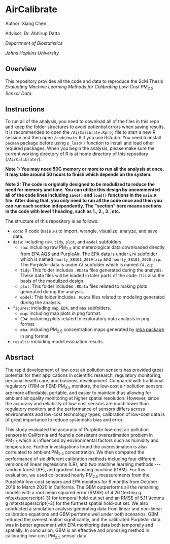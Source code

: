 # AirCalibrate

Author: Xiang Chen

Advisor: Dr. Abhirup Datta

_Department of Biostatistics_

_Johns Hopkins University_

## Overview

This repository provides all the code and data to reproduce the ScM Thesis *Evaluating Machine Learning Methods for Calibrating Low-Cost PM<sub>2.5</sub> Sensor Data*.

## Instructions

To run all of the analysis, you need to download all of the files in this repo and keep the folder structures to avoid potiential errors when saving results. It is recommended to open the `/AirCalibrate.Rproj` file to start a new R session and then open `/code/main.R` if you use Rstudio. You need to install `pacman` package before using `p_load()` function to install and load other required packages. When you begin the analysis, please make sure the current working directory of R is at home directory of this repository (`/AirCalibrate/`).

**Note 1: You may need 50G memory or more to run all the analysis at once. It may take around 50 hours to finish which depends on the system.**

**Note 2: The code is originally designed to be modulized to reduce the need for memory and time. You can utilize this design by uncommented all of the code lines including `save()` and `load()` functions in the `main.R` file. After doing that, you only need to run all the code once and then you can run each section independently. The "section" here means sections in the code with level 1 heading, such as 1., 2., 3., etc.** 

The structure of this repository is as follows: 

* `code`: R code (`main.R`) to import, wrangle, visualize, analyze, and save data.
* `data`: including `raw`, `tidy`, `plot`, and `model` subfolders.
	* `raw`: including raw PM<sub>2.5</sub> and meterological data downloaded directly from [EPA AQS](https://aqs.epa.gov/aqsweb/airdata/download_files.html) and [PurpleAir](https://www2.purpleair.com/). The EPA data is under `EPA` subfolder which is named `hourly_88101_2019.zip` and `hourly_88101_2020.zip`. The PurpleAir data is under `CA` subfolder which is named `CA.zip`.
	* `tidy`: This folder includes `.RData` files generated during the analysis. These data files will be loaded in later parts of the code. It is also the basis of the modulized design.
	* `plot`: This folder includes `.RData` files related to making plots generated during the analysis. 
	* `model`: This folder includes `.RData` files related to modeling generated during the analysis. 
* `figures`: including `map`, `EDA`, and `mba` subfolders.
	* `map`: including map plots in png format.
	* `EDA`: including plots related to exploratory data analysis in png format.
	* `mba`: including PM<sub>2.5</sub> concentration maps generated by [mba package](https://cran.r-project.org/web/packages/MBA/index.html) in png format.
* `results`: including model evaluation results.

## Absrtact

The rapid development of low-cost air pollution sensors has provided great potential for their applications in scientific research, regulatory monitoring, personal health care, and business development. Compared with traditional regulatory (FRM or FEM) PM<sub>2.5</sub> monitors, the low-cost air pollution sensors are more affordable, portable, and easier to maintain thus allowing for ambient air quality monitoring at higher spatial resolution. However, since the accuracy and reliability of low-cost sensors are much lower than regulatory monitors and the performance of sensors differs across environments and low-cost technology types, calibration of low-cost data is of great importance to reduce systematic bias and error. 

This study evaluated the accuracy of PurpleAir low-cost air pollution sensors in California and found a consistent overestimation problem in PM<sub>2.5</sub> which is influenced by environmental factors such as humidity and temperature. Further investigations found the overestimation is also correlated to ambient PM<sub>2.5</sub> concentration. We then compared the performance of six different calibration methods including four different versions of linear regressions (LR), and two machine learning methods --- random forest (RF), and gradient boosting machine (GBM). For this evaluation, we used collocated hourly PM<sub>2.5</sub> measurements from the PurpleAir low-cost sensors and EPA monitors for 6 months from October 2019 to March 2020 in California. The GBM outperforms all the remaining models with a root mean squared error (RMSE) of 4.26 \textmu g m\textsuperscript{-3} for temporal hold-out set and an RMSE of 5.11 \textmu g m\textsuperscript{-3} for the furthest spatial hold-out set. We also conducted a simulation analysis generating data from linear and non-linear calibration equations and GBM performs well under both scenarios. GBM reduced the overestimation significantly, and the calibrated PurpleAir data was in better agreement with EPA monitoring data both temporally and spatially. In conclusion, GBM is an effective and promising method in calibrating low-cost PM<sub>2.5</sub> sensor data. 

